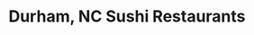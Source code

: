 ---
layout: city
title: Durham, NC Sushi Restaurants
permalink: /north-carolina/durham/
stateAbbr: NC
stateName: North Carolina
cityName: Durham
---